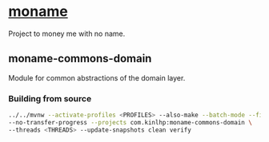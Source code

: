 # [moname](https://moname.kinlhp.com)

Project to money me with no name.

## moname-commons-domain

Module for common abstractions of the domain layer.

### Building from source

```sh
../../mvnw --activate-profiles <PROFILES> --also-make --batch-mode --file .. \
--no-transfer-progress --projects com.kinlhp:moname-commons-domain \
--threads <THREADS> --update-snapshots clean verify
```
